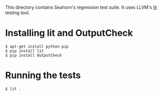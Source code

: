 This directory contains Seahorn's regression test suite. It uses LLVM's [lit](http://llvm.org/docs/CommandGuide/lit.html) testing tool. 


# Installing lit and OutputCheck

```
$ apt-get install python-pip
$ pip install lit
$ pip install OutputCheck
```

# Running the tests

```
$ lit .
```
